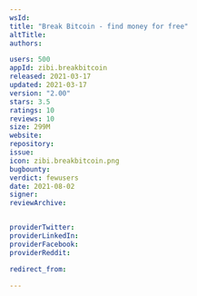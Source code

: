 ```yaml
---
wsId: 
title: "Break Bitcoin - find money for free"
altTitle: 
authors:

users: 500
appId: zibi.breakbitcoin
released: 2021-03-17
updated: 2021-03-17
version: "2.00"
stars: 3.5
ratings: 10
reviews: 10
size: 299M
website: 
repository: 
issue: 
icon: zibi.breakbitcoin.png
bugbounty: 
verdict: fewusers
date: 2021-08-02
signer: 
reviewArchive:


providerTwitter: 
providerLinkedIn: 
providerFacebook: 
providerReddit: 

redirect_from:

---
```



